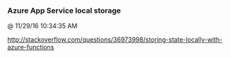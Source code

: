 ### Azure App Service local storage
@ 11/29/16 10:34:35 AM

http://stackoverflow.com/questions/36973998/storing-state-locally-with-azure-functions
